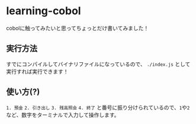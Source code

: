 # learning-cobol
cobolに触ってみたいと思ってちょっとだけ書いてみました！

## 実行方法
すでにコンパイルしてバイナリファイルになっているので、
`./index.js`
として実行すれば実行できます！

## 使い方(?)
`1. 預金`
`2. 引き出し`
`3. 残高照会`
`4. 終了`
と番号に振り分けられているので、`1`や`2`など、数字をターミナルで入力して操作します。